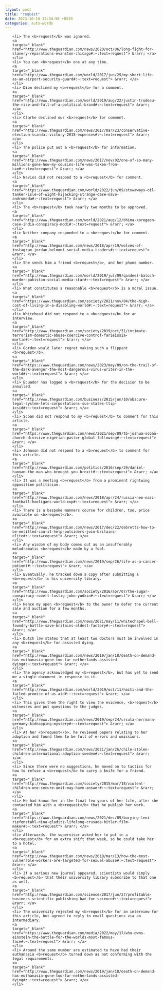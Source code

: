 ```yaml
---
layout: post
title: "request"
date: 2023-10-10 12:34:56 +0530
categories: auto-words
---
```

<ol>

    <li> The <b>request</b> was ignored.
    <a 
    target="_blank" 
    href="http://www.theguardian.com/news/2020/oct/06/long-fight-for-slavery-reparations-evanston-chicago#:~:text=request"> &rarr; </a>
    </li>
    <li> You can <b>request</b> one at any time.
    <a 
    target="_blank" 
    href="http://www.theguardian.com/world/2017/jun/29/my-short-life-as-an-airport-security-guard#:~:text=request"> &rarr; </a>
    </li>
    <li> Dion declined my <b>request</b> for a comment.
    <a 
    target="_blank" 
    href="http://www.theguardian.com/world/2019/aug/22/justin-trudeau-the-rise-and-fall-of-a-political-brand#:~:text=request"> &rarr; </a>
    </li>
    <li> Clarke declined our <b>request</b> for comment.
    <a 
    target="_blank" 
    href="http://www.theguardian.com/news/2017/mar/23/conservative-election-scandal-victory-2015-expenses#:~:text=request"> &rarr; </a>
    </li>
    <li> The police put out a <b>request</b> for information.
    <a 
    target="_blank" 
    href="http://www.theguardian.com/news/2017/nov/02/one-of-so-many-millions-gone-how-my-cousins-life-was-taken-from-him#:~:text=request"> &rarr; </a>
    </li>
    <li> Navios did not respond to a <b>request</b> for comment.
    <a 
    target="_blank" 
    href="https://www.theguardian.com/world/2022/jun/09/stowaways-oil-tanker-isle-of-wight-hijacking-strange-case-nave-andromeda#:~:text=request"> &rarr; </a>
    </li>
    <li> The <b>request</b> took nearly two months to be approved.
    <a 
    target="_blank" 
    href="http://www.theguardian.com/world/2021/aug/12/bhima-koregaon-case-india-conspiracy-modi#:~:text=request"> &rarr; </a>
    </li>
    <li> Neither company responded to a <b>request</b> for comment.
    <a 
    target="_blank" 
    href="http://www.theguardian.com/news/2018/apr/19/wolves-of-instagram-jordan-belmont-social-media-traders#:~:text=request"> &rarr; </a>
    </li>
    <li> She sends him a friend <b>request</b>, and her phone number.
    <a 
    target="_blank" 
    href="http://www.theguardian.com/world/2019/jul/09/qandeel-baloch-murder-pakistan-social-media-star#:~:text=request"> &rarr; </a>
    </li>
    <li> What constitutes a reasonable <b>request</b> is a moral issue.
    <a 
    target="_blank" 
    href="https://www.theguardian.com/society/2021/nov/04/the-high-cost-of-living-in-a-disabling-world#:~:text=request"> &rarr; </a>
    </li>
    <li> Whitehead did not respond to a <b>request</b> for an interview.
    <a 
    target="_blank" 
    href="http://www.theguardian.com/society/2019/oct/31/intimate-terrorism-domestic-abuse-coercive-control-farieissia-martin#:~:text=request"> &rarr; </a>
    </li>
    <li> Gordon would later regret making such a flippant <b>request</b>.
    <a 
    target="_blank" 
    href="https://www.theguardian.com/news/2023/may/09/on-the-trail-of-the-dark-avenger-the-most-dangerous-virus-writer-in-the-world#:~:text=request"> &rarr; </a>
    </li>
    <li> Ecuador has logged a <b>request</b> for the decision to be annulled.
    <a 
    target="_blank" 
    href="http://www.theguardian.com/business/2015/jun/10/obscure-legal-system-lets-corportations-sue-states-ttip-icsid#:~:text=request"> &rarr; </a>
    </li>
    <li> Scoan did not respond to my <b>request</b> to comment for this article.
    <a 
    target="_blank" 
    href="https://www.theguardian.com/news/2021/sep/09/tb-joshua-scoan-church-divisive-nigerian-pastor-global-following#:~:text=request"> &rarr; </a>
    </li>
    <li> Johnson did not respond to a <b>request</b> to comment for this article.
    <a 
    target="_blank" 
    href="http://www.theguardian.com/politics/2016/sep/29/daniel-hannan-the-man-who-brought-you-brexit#:~:text=request"> &rarr; </a>
    </li>
    <li> It was a meeting <b>request</b> from a prominent rightwing opposition politician.
    <a 
    target="_blank" 
    href="http://www.theguardian.com/news/2018/apr/24/russia-neo-nazi-football-hooligans-world-cup#:~:text=request"> &rarr; </a>
    </li>
    <li> There is a bespoke manners course for children, too, price available on <b>request</b>.
    <a 
    target="_blank" 
    href="http://www.theguardian.com/news/2017/dec/22/debretts-how-to-be-entitled-can-it-help-outsiders-join-britains-elite#:~:text=request"> &rarr; </a>
    </li>
    <li> Any wisdom of my body comes out as an insufferably melodramatic <b>request</b> made by a fool.
    <a 
    target="_blank" 
    href="http://www.theguardian.com/news/2019/sep/26/life-as-a-cancer-patient#:~:text=request"> &rarr; </a>
    </li>
    <li> Eventually, he tracked down a copy after submitting a <b>request</b> to his university library.
    <a 
    target="_blank" 
    href="http://www.theguardian.com/society/2016/apr/07/the-sugar-conspiracy-robert-lustig-john-yudkin#:~:text=request"> &rarr; </a>
    </li>
    <li> Hence my open <b>request</b> to the owner to defer the current sale and auction for a few months.
    <a 
    target="_blank" 
    href="http://www.theguardian.com/news/2021/may/11/whitechapel-bell-foundry-battle-save-britains-oldest-factory#:~:text=request"> &rarr; </a>
    </li>
    <li> Dutch law states that at least two doctors must be involved in any <b>request</b> for assisted dying.
    <a 
    target="_blank" 
    href="http://www.theguardian.com/news/2019/jan/18/death-on-demand-has-euthanasia-gone-too-far-netherlands-assisted-dying#:~:text=request"> &rarr; </a>
    </li>
    <li> The agency acknowledged my <b>request</b>, but has yet to send me a single document in response to it.
    <a 
    target="_blank" 
    href="http://www.theguardian.com/world/2019/oct/11/haiti-and-the-failed-promise-of-us-aid#:~:text=request"> &rarr; </a>
    </li>
    <li> This gives them the right to view the evidence, <b>request</b> witnesses and put questions to the judges.
    <a 
    target="_blank" 
    href="http://www.theguardian.com/news/2019/sep/24/ursula-herrmann-germany-kidnapping-mystery#:~:text=request"> &rarr; </a>
    </li>
    <li> At her <b>request</b>, he reviewed papers relating to her adoption and found them to be full of errors and omissions.
    <a 
    target="_blank" 
    href="http://www.theguardian.com/news/2021/jan/26/chile-stolen-children-international-adoption-sweden#:~:text=request"> &rarr; </a>
    </li>
    <li> Since there were no suggestions, he moved on to tactics for how to refuse a <b>request</b> to carry a knife for a friend.
    <a 
    target="_blank" 
    href="http://www.theguardian.com/society/2015/mar/18/violent-children-one-secure-unit-may-have-answer#:~:text=request"> &rarr; </a>
    </li>
    <li> He had known her in the final few years of her life, after she contacted him with a <b>request</b> that he publish her work.
    <a 
    target="_blank" 
    href="https://www.theguardian.com/news/2021/dec/09/burying-leni-riefenstahl-nina-gladitz-lifelong-crusade-hitler-film-maker#:~:text=request"> &rarr; </a>
    </li>
    <li> Afterwards, the supervisor asked her to put in a <b>request</b> for an extra shift that week, so he could take her to a hotel.
    <a 
    target="_blank" 
    href="http://www.theguardian.com/news/2018/mar/13/how-the-most-vulnerable-workers-are-targeted-for-sexual-abuse#:~:text=request"> &rarr; </a>
    </li>
    <li> If a serious new journal appeared, scientists would simply <b>request</b> that their university library subscribe to that one as well.
    <a 
    target="_blank" 
    href="http://www.theguardian.com/science/2017/jun/27/profitable-business-scientific-publishing-bad-for-science#:~:text=request"> &rarr; </a>
    </li>
    <li> The university rejected my <b>request</b> for an interview for this article, but agreed to reply to email questions via an intermediary.
    <a 
    target="_blank" 
    href="https://www.theguardian.com/media/2022/may/17/who-owns-einstein-the-battle-for-the-worlds-most-famous-face#:~:text=request"> &rarr; </a>
    </li>
    <li> Around the same number are estimated to have had their euthanasia <b>request</b> turned down as not conforming with the legal requirements.
    <a 
    target="_blank" 
    href="http://www.theguardian.com/news/2019/jan/18/death-on-demand-has-euthanasia-gone-too-far-netherlands-assisted-dying#:~:text=request"> &rarr; </a>
    </li>